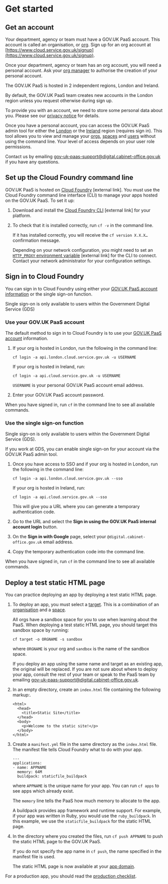 # Get started

## Get an account

Your department, agency or team must have a GOV.UK PaaS account. This account is called an organisation, or [org](/orgs_spaces_users.html#organisations). Sign up for an org account at [https://www.cloud.service.gov.uk/signup](https://www.cloud.service.gov.uk/signup).

Once your department, agency or team has an org account, you will need a personal account. Ask your [org manager](/orgs_spaces_users.html#org-manager) to authorise the creation of your personal account.

The GOV.UK PaaS is hosted in 2 independent regions, London and Ireland.

By default, the GOV.UK PaaS team creates new accounts in the London region unless you request otherwise during sign up.

To provide you with an account, we need to store some personal data about you. Please see our [privacy notice](https://www.cloud.service.gov.uk/privacy-notice) for details.

Once you have a personal account, you can access the GOV.UK PaaS admin tool for either the [London](https://admin.london.cloud.service.gov.uk/) or the [Ireland](https://admin.cloud.service.gov.uk/) region (requires sign in). This tool allows you to view and manage your [orgs](/orgs_spaces_users.html#organisations), [spaces](/orgs_spaces_users.html#spaces) and [users](/orgs_spaces_users.html#users-and-user-roles) without using the command line. Your level of access depends on your user role permissions.

Contact us by emailing [gov-uk-paas-support@digital.cabinet-office.gov.uk](mailto:gov-uk-paas-support@digital.cabinet-office.gov.uk) if you have any questions.

## Set up the Cloud Foundry command line

GOV.UK PaaS is hosted on [Cloud Foundry](https://www.cloudfoundry.org/) [external link]. You must use the Cloud Foundry command line interface (CLI) to manage your apps hosted on the GOV.UK PaaS. To set it up:

1. Download and install the [Cloud Foundry CLI](https://github.com/cloudfoundry/cli#downloads) [external link] for your platform.

2. To check that it is installed correctly, run `cf -v` in the command line.

    If it has installed correctly, you will receive the `cf version X.X.X…` confirmation message.

    Depending on your network configuration, you might need to set an [`HTTP_PROXY` environment variable](https://docs.cloudfoundry.org/cf-cli/http-proxy.html) [external link] for the CLI to connect. Contact your network administrator for your configuration settings.

## Sign in to Cloud Foundry

You can sign in to Cloud Foundry using either your [GOV.UK PaaS account information](get_started.html#get-an-account) or the single sign-on function.

Single sign-on is only available to users within the Government Digital Service (GDS)

### Use your GOV.UK PaaS account

The default method to sign in to Cloud Foundry is to use your [GOV.UK PaaS account](get_started.html#get-an-account) information.

1. If your org is hosted in London, run the following in the command line:

    ```
    cf login -a api.london.cloud.service.gov.uk -u USERNAME
    ```

    If your org is hosted in Ireland, run:

    ```
    cf login -a api.cloud.service.gov.uk -u USERNAME
    ```

    `USERNAME` is your personal GOV.UK PaaS account email address.

1. Enter your GOV.UK PaaS account password.

When you have signed in, run `cf` in the command line to see all available commands.

### Use the single sign-on function

Single sign-on is only available to users within the Government Digital Service (GDS).

If you work at GDS, you can enable single sign-on for your account via the GOV.UK PaaS admin tool.

1. Once you have access to SSO and if your org is hosted in London, run the following in the command line:

    ```
    cf login -a api.london.cloud.service.gov.uk --sso
    ```

    If your org is hosted in Ireland, run:

    ```
    cf login -a api.cloud.service.gov.uk --sso
    ```

    This will give you a URL where you can generate a temporary authentication code.

1. Go to the URL and select the __Sign in using the GOV.UK PaaS internal account login__ button.

1. On the __Sign in with Google__ page, select your `@digital.cabinet-office.gov.uk` email address.

1. Copy the temporary authentication code into the command line.

When you have signed in, run `cf` in the command line to see all available commands.

## Deploy a test static HTML page

You can practice deploying an app by deploying a test static HTML page.

1. To deploy an app, you must select a [target](deploying_apps.html#set-a-target). This is a combination of an [organisation](/orgs_spaces_users.html#organisations) and a [space](/orgs_spaces_users.html#spaces).

    All orgs have a sandbox space for you to use when learning about the PaaS. When deploying a test static HTML page, you should target this sandbox space by running:

    ```
    cf target -o ORGNAME -s sandbox
    ```

    where `ORGNAME` is your org and `sandbox` is the name of the sandbox space.

    If you deploy an app using the same name and target as an existing app, the original will be replaced. If you are not sure about where to deploy your app, consult the rest of your team or speak to the PaaS team by emailing [gov-uk-paas-support@digital.cabinet-office.gov.uk](mailto:gov-uk-paas-support@digital.cabinet-office.gov.uk).

2. In an empty directory, create an `index.html` file containing the following markup:.

    ```
    <html>
      <head>
        <title>Static Site</title>
      </head>
      <body>
        <p>Welcome to the static site!</p>
      </body>
    </html>
    ```

3. Create a `manifest.yml` file in the same directory as the `index.html` file. The manifest file tells Cloud Foundry what to do with your app.

    ```
    ---
    applications:
    - name: APPNAME
      memory: 64M
      buildpack: staticfile_buildpack
    ```

    where `APPNAME` is the unique name for your app. You can run `cf apps` to see apps which already exist.

    The `memory` line tells the PaaS how much memory to allocate to the app.

    A buildpack provides app framework and runtime support. For example, if your app was written in Ruby, you would use the `ruby_buildpack`. In this example, we use the `staticfile_buildpack` for the static HTML page.

4. In the directory where you created the files, run `cf push APPNAME` to push the static HTML page to the GOV.UK PaaS.

    If you do not specify the app name in `cf push`, the name specified in the manifest file is used.

    The static HTML page is now available at your [app domain](/orgs_spaces_users.html#regions).

For a production app, you should read the [production checklist](deploying_apps.html#production-checklist).
